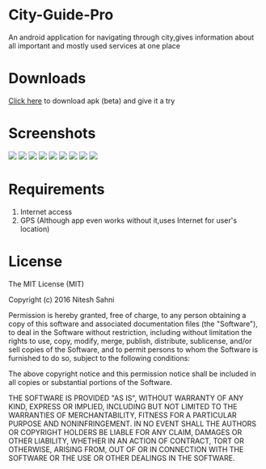 # City-Guide-Pro
An android application for navigating through city,gives information about all important and mostly used services at one place

# Downloads
[Click here](https://github.com/nsniteshsahni/City-Guide-Pro/raw/master/app/app-release.apk) to download apk (beta) and give it a try

# Screenshots
![](/screenshots/Screenshot_2016-07-18-22-41-16_xyz.niteshsahni.cityguidepro_nexus4_portrait.png.png)
![](/screenshots/Screenshot_2016-07-18-22-41-32_xyz.niteshsahni.cityguidepro_nexus4_portrait.png.png)
![](/screenshots/Screenshot_2016-07-18-22-41-36_xyz.niteshsahni.cityguidepro_nexus4_portrait.png.png)
![](/screenshots/Screenshot_2016-07-18-22-41-42_xyz.niteshsahni.cityguidepro_nexus4_portrait.png.png)
![](/screenshots/Screenshot_2016-07-18-22-41-49_xyz.niteshsahni.cityguidepro_nexus4_portrait.png.png)
![](/screenshots/Screenshot_2016-07-18-22-41-59_xyz.niteshsahni.cityguidepro_nexus4_portrait.png.png)
![](/screenshots/Screenshot_2016-07-18-22-42-21_xyz.niteshsahni.cityguidepro_nexus4_portrait.png.png)
![](/screenshots/Screenshot_2016-07-18-22-42-36_xyz.niteshsahni.cityguidepro_nexus4_portrait.png.png)
![](/screenshots/Screenshot_2016-07-18-22-42-44_xyz.niteshsahni.cityguidepro_nexus4_portrait.png.png)

# Requirements
1. Internet access
2. GPS (Although app even works without it,uses Internet for user's location)

# License
The MIT License (MIT)

Copyright (c) 2016 Nitesh Sahni

Permission is hereby granted, free of charge, to any person obtaining a copy
of this software and associated documentation files (the "Software"), to deal
in the Software without restriction, including without limitation the rights
to use, copy, modify, merge, publish, distribute, sublicense, and/or sell
copies of the Software, and to permit persons to whom the Software is
furnished to do so, subject to the following conditions:

The above copyright notice and this permission notice shall be included in all
copies or substantial portions of the Software.

THE SOFTWARE IS PROVIDED "AS IS", WITHOUT WARRANTY OF ANY KIND, EXPRESS OR
IMPLIED, INCLUDING BUT NOT LIMITED TO THE WARRANTIES OF MERCHANTABILITY,
FITNESS FOR A PARTICULAR PURPOSE AND NONINFRINGEMENT. IN NO EVENT SHALL THE
AUTHORS OR COPYRIGHT HOLDERS BE LIABLE FOR ANY CLAIM, DAMAGES OR OTHER
LIABILITY, WHETHER IN AN ACTION OF CONTRACT, TORT OR OTHERWISE, ARISING FROM,
OUT OF OR IN CONNECTION WITH THE SOFTWARE OR THE USE OR OTHER DEALINGS IN THE
SOFTWARE.
